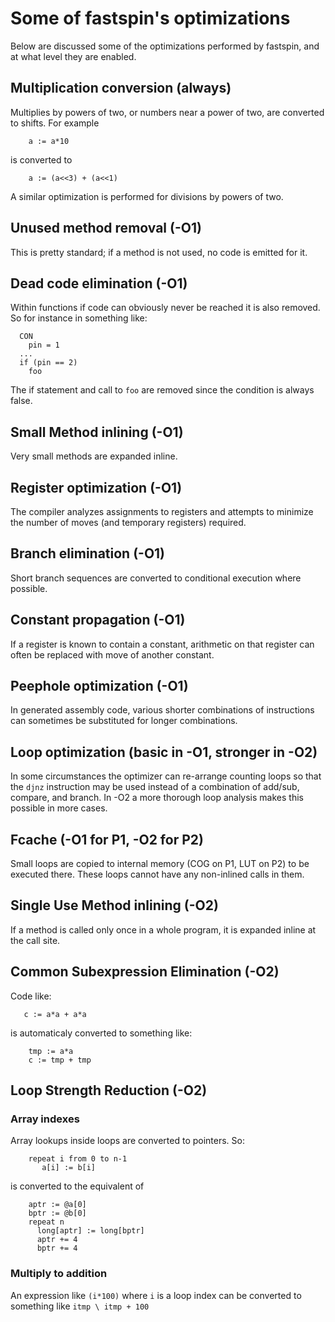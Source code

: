 Some of fastspin's optimizations
================================

Below are discussed some of the optimizations performed by fastspin, and at what level they are enabled.

Multiplication conversion (always)
-------------------------
Multiplies by powers of two, or numbers near a power of two, are converted to shifts. For example
```
    a := a*10
```
is converted to
```
    a := (a<<3) + (a<<1)
```

A similar optimization is performed for divisions by powers of two.

Unused method removal (-O1)
---------------------
This is pretty standard; if a method is not used, no code is emitted for it.

Dead code elimination (-O1)
---------------------
Within functions if code can obviously never be reached it is also removed. So for instance in something like:
```
  CON
    pin = 1
  ... 
  if (pin == 2)
    foo
```
The if statement and call to `foo` are removed since the condition is always false.

Small Method inlining (-O1)
---------------------
Very small methods are expanded inline.

Register optimization (-O1)
---------------------
The compiler analyzes assignments to registers and attempts to minimize the number of moves (and temporary registers) required.

Branch elimination (-O1)
------------------
Short branch sequences are converted to conditional execution where possible.

Constant propagation (-O1)
--------------------
If a register is known to contain a constant, arithmetic on that register can often be replaced with move of another constant.

Peephole optimization (-O1)
---------------------
In generated assembly code, various shorter combinations of instructions can sometimes be substituted for longer combinations.

Loop optimization (basic in -O1, stronger in -O2)
-----------------
In some circumstances the optimizer can re-arrange counting loops so that the `djnz` instruction may be used instead of a combination of add/sub, compare, and branch. In -O2 a more thorough loop analysis makes this possible in more cases.

Fcache (-O1 for P1, -O2 for P2)
------
Small loops are copied to internal memory (COG on P1, LUT on P2) to be executed there. These loops cannot have any non-inlined calls in them.

Single Use Method inlining (-O2)
--------------------------
If a method is called only once in a whole program, it is expanded inline at the call site.

Common Subexpression Elimination (-O2)
--------------------------------
Code like:
```
   c := a*a + a*a
```
is automaticaly converted to something like:
```
    tmp := a*a
    c := tmp + tmp
```

Loop Strength Reduction (-O2)
-----------------------

### Array indexes

Array lookups inside loops are converted to pointers. So:
```
    repeat i from 0 to n-1
       a[i] := b[i]
```
is converted to the equivalent of
```
    aptr := @a[0]
    bptr := @b[0]
    repeat n
      long[aptr] := long[bptr]
      aptr += 4
      bptr += 4
```

### Multiply to addition

An expression like `(i*100)` where `i` is a loop index can be converted to
something like `itmp \ itmp + 100`
